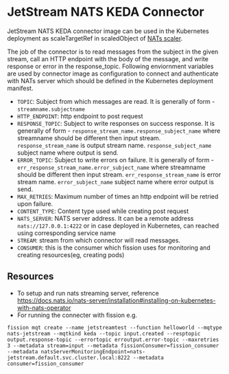 # JetStream NATS KEDA Connector

JetStream NATS KEDA connector image can be used in the Kubernetes deployment as scaleTargetRef in scaledObject of [NATs scaler](https://keda.sh/docs/2.8/scalers/nats-jetstream/).

The job of the connector is to read messages from the subject in the given stream, call an HTTP endpoint with the body of the message, and write response or error in the response_topic. Following enviornment variables are used by connector image as configuration to connect and authenticate with NATs server which should be defined in the Kubernetes deployment manifest.

- `TOPIC`: Subject from which messages are read. It is generally of form - `streamname.subjectname`
- `HTTP_ENDPOINT`: http endpoint to post request
- `RESPONSE_TOPIC`: Subject to write responses on success response.  It is generally of form - `response_stream_name.response_subject_name` where streamname should be different then input stream. `response_stream_name` is output stream name. `response_subject_name` subject name where output is send.
- `ERROR_TOPIC`: Subject to write errors on failure.  It is generally of form - `err_response_stream_name.error_subject_name` where streamname should be different then input stream. `err_response_stream_name` is error stream name. `error_subject_name` subject name where error output is send.
- `MAX_RETRIES`: Maximum number of times an http endpoint will be retried upon failure.
- `CONTENT_TYPE`: Content type used while creating post request
- `NATS_SERVER`: NATS server address. It can be a remote address `nats://127.0.0.1:4222` or in case deployed in Kubernetes, can reached using corresponding service name
- `STREAM`: stream from which connector will read messages.
- `CONSUMER`: this is the consumer which fission uses for monitoring and creating resources(eg, creating pods)



## Resources
* To setup and run nats streaming server, reference https://docs.nats.io/nats-server/installation#installing-on-kubernetes-with-nats-operator
* For running the connecter with fission e.g.  

```fission mqt create --name jetstreamtest --function helloworld --mqtype nats-jetstream --mqtkind keda --topic input.created --resptopic output.response-topic --errortopic erroutput.error-topic --maxretries 3 --metadata stream=input --metadata fissionConsumer=fission_consumer --metadata natsServerMonitoringEndpoint=nats-jetstream.default.svc.cluster.local:8222 --metadata consumer=fission_consumer```
